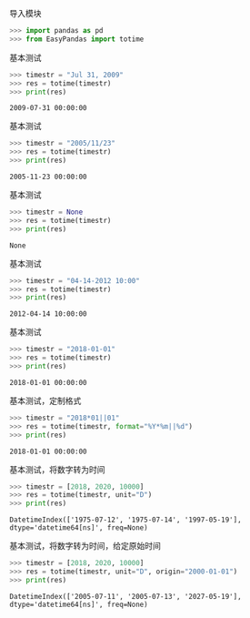 导入模块
```python
>>> import pandas as pd
>>> from EasyPandas import totime
```

基本测试
```python
>>> timestr = "Jul 31, 2009"
>>> res = totime(timestr)
>>> print(res)
```

```
2009-07-31 00:00:00
```

基本测试
```python
>>> timestr = "2005/11/23"
>>> res = totime(timestr)
>>> print(res)
```

```
2005-11-23 00:00:00
```

基本测试
```python
>>> timestr = None
>>> res = totime(timestr)
>>> print(res)
```

```
None
```

基本测试
```python
>>> timestr = "04-14-2012 10:00"
>>> res = totime(timestr)
>>> print(res)
```

```
2012-04-14 10:00:00
```

基本测试
```python
>>> timestr = "2018-01-01"
>>> res = totime(timestr)
>>> print(res)
```

```
2018-01-01 00:00:00
```

基本测试，定制格式
```python
>>> timestr = "2018*01||01"
>>> res = totime(timestr, format="%Y*%m||%d")
>>> print(res)
```

```
2018-01-01 00:00:00
```

基本测试，将数字转为时间
```python
>>> timestr = [2018, 2020, 10000]
>>> res = totime(timestr, unit="D")
>>> print(res)
```

```
DatetimeIndex(['1975-07-12', '1975-07-14', '1997-05-19'], dtype='datetime64[ns]', freq=None)
```

基本测试，将数字转为时间，给定原始时间
```python
>>> timestr = [2018, 2020, 10000]
>>> res = totime(timestr, unit="D", origin="2000-01-01")
>>> print(res)
```

```
DatetimeIndex(['2005-07-11', '2005-07-13', '2027-05-19'], dtype='datetime64[ns]', freq=None)
```

